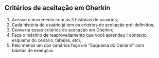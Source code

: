 ## Critérios de aceitação em Gherkin

1. Acesse o documento com as 3 histórias de usuários;
2. Cada história de usuário já tem os critérios de aceitação
pré-definidos;
3. Converta esses critérios de aceitação em Gherkin;
4. Faça o máximo de reaproveitamento que você
aprendeu ( contexto, esquema do cenário, tabelas, etc);
5. Pelo menos um dos cenários faça um "Esquema do
Cenário" com tabelas de exemplos.
